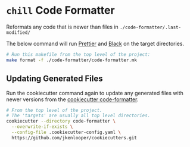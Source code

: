 # `chill` Code Formatter

Reformats any code that is newer than files in
`./code-formatter/.last-modified/`

The below command will run [Prettier](https://prettier.io/) and
[Black](https://black.readthedocs.io/en/stable/) on the target directories.

```bash
# Run this makefile from the top level of the project:
make format -f ./code-formatter/code-formatter.mk
```

## Updating Generated Files

Run the cookiecutter command again to update any generated files with newer
versions from the [cookiecutter code-formatter](https://github.com/jkenlooper/cookiecutters).

```bash
# From the top level of the project.
# The 'targets' are usually all top level directories.
cookiecutter --directory code-formatter \
  --overwrite-if-exists \
  --config-file .cookiecutter-config.yaml \
  https://github.com/jkenlooper/cookiecutters.git
```
